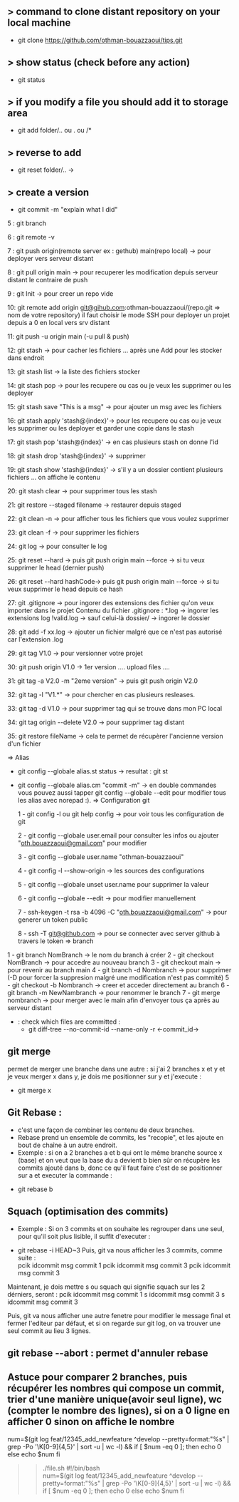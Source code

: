 ## > command to clone distant repository on your local machine
- git clone https://github.com/othman-bouazzaoui/tips.git

## > show status (check before any action)
- git status 

## > if you modify a file you should add it to storage area
- git add folder/.. ou . ou /*

## > reverse to add
- git reset folder/.. ->

## > create a version 
- git commit -m "explain what I did"

5 : git branch

6 : git remote -v

7 : git push origin(remote server ex : gethub) main(repo local)  -> pour deployer vers serveur distant

8 : git pull origin main -> pour recuperer les modification depuis serveur distant le contraire de push

9 : git Init -> pour creer un repo vide

10: git remote add origin git@gihub.com:othman-bouazzaoui/(repo.git => nom de votre repository) il faut choisir le mode SSH pour deployer un projet depuis a 0 en local vers srv distant

11: git push -u origin main (-u pull & push)

12: git stash -> pour cacher les fichiers ... après une Add pour les stocker dans endroit

13: git stash list -> la liste des fichiers stocker

14: git stash pop -> pour les recupere ou cas ou je veux les supprimer ou les deployer 

15: git stash save "This is a msg" -> pour ajouter un msg avec les fichiers 

16: git stash apply 'stash@{index}'-> pour les recupere ou cas ou je veux les supprimer ou les deployer et garder une copie dans le stash

17: git stash pop 'stash@{index}' -> en cas plusieurs stash on donne l'id

18: git stash drop 'stash@{index}' -> supprimer

19: git stash show 'stash@{index}' -> s'il y a un dossier contient plusieurs fichiers ... on affiche le contenu

20: git stash clear -> pour supprimer tous les stash 

21: git restore --staged filename -> restaurer depuis staged

22: git clean -n -> pour afficher tous les fichiers que vous voulez supprimer

23: git clean -f -> pour supprimer les fichiers

24: git log -> pour consulter le log

25: git reset --hard -> puis git push origin main --force  -> si tu veux supprimer le head (dernier push)

26: git reset --hard hashCode-> puis git push origin main --force  -> si tu veux supprimer le head depuis ce hash

27: git .gitignore -> pour ingorer des extensions des fichier qu'on veux importer dans le projet
Contenu du fichier .gitignore :
*.log -> ingorer les extensions log
!valid.log -> sauf celui-là
dossier/ -> ingorer le dossier

28: git add -f xx.log -> ajouter un fichier malgré que ce n'est pas autorisé car l'extension .log

29: git tag V1.0 -> pour versionner votre projet

30: git push origin V1.0 -> 1er version
.... upload files ....

31: git tag -a V2.0 -m "2eme version" -> puis git push origin V2.0

32: git tag -l "V1.*" -> pour chercher en cas plusieurs resleases.

33: git tag -d V1.0 ->  pour supprimer tag qui se trouve dans mon PC local

34: git tag origin --delete V2.0 -> pour supprimer tag distant

35: git restore fileName -> cela te permet de récupèrer l'ancienne version d'un fichier


=> Alias 
  - git config --globale alias.st status -> resultat : git st
  - git config --globale alias.cm "commit -m" -> en double commandes
vous pouvez aussi tapper git config --globale --edit pour modifier tous les alias avec norepad :).
=> Configuration git

	1 - git config -l ou git help config -> pour voir tous les configuration de git

	2 - git config --globale user.email pour consulter les infos ou ajouter "oth.bouazzaoui@gmail.com" pour modifier
	
	3 - git config --globale user.name "othman-bouazzaoui"

	4 - git config -l --show-origin -> les sources des configurations

	5 - git config --globale unset user.name pour supprimer la valeur

	6 - git config --globale --edit -> pour modifier manuellement

	7 - ssh-keygen -t rsa -b 4096 -C "oth.bouazzaoui@gmail.com" -> pour generer un token public

	8 - ssh -T git@github.com -> pour se connecter avec server github à travers le token
=> branch

  1 - git branch NomBranch -> le nom du branch à créer
  2 - git checkout NomBranch -> pour accedre au nouveau branch
  3 - git checkout main -> pour revenir au branch main
  4 - git branch -d Nombranch -> pour supprimer (-D pour forcer la suppresion malgré une modification n'est pas commité)
  5 - git checkout -b Nombranch -> creer et acceder directement au branch
  6 - git branch -m NewNambranch -> pour renommer le branch
  7 - git merge nombranch -> pour merger avec le main afin d'envoyer tous ça après au serveur distant

- : check which files are committed :
     - git diff-tree --no-commit-id --name-only -r <-commit_id->

## git merge
permet de merger une branche dans une autre :
si j'ai 2 branches x et y et je veux merger x dans y, je dois me positionner sur y et j'execute : 
- git merge x 

## Git Rebase : 
- c'est une façon de combiner les contenu de deux branches.
- Rebase prend un ensemble de commits, les "recopie", et les ajoute en bout de chaîne à un autre endroit.
- Exemple : si on a 2 branches a et b qui ont le même branche source x (base) et on veut que la base du a devient b bien sûr on récupère les commits ajouté dans b, donc ce qu'il faut faire c'est de se positionner sur a et executer la commande :
* git rebase b

## Squach (optimisation des commits)
- Exemple :
Si on 3 commits et on souhaite les regrouper dans une seul, pour qu'il soit plus lisible, il suffit d'executer :
* git rebase -i HEAD~3
Puis, git va nous afficher les 3 commits, comme suite :<br>
pcik idcommit msg commit 1
pcik idcommit msg commit 3
pcik idcommit msg commit 3

Maintenant, je dois mettre s ou squach qui signifie squach sur les 2 dérniers, seront :
pcik idcommit msg commit 1
s idcommit msg commit 3
s idcommit msg commit 3

Puis, git va nous afficher une autre fenetre pour modifier le message final et fermer l'editeur par défaut, et si on regarde sur git log, on va trouver une seul commit au lieu 3 lignes.

## git rebase --abort : permet d'annuler rebase

## Astuce pour comparer 2 branches, puis récupérer les nombres qui compose un commit, trier d'une manière unique(avoir seul ligne), wc (compter le nombre des lignes), si on a 0 ligne en afficher 0 sinon on affiche le nombre
num=$(git log feat/12345_add_newfeature ^develop --pretty=format:"%s" | grep -Po '\K[0-9]{4,5}' | sort -u | wc -l) && if [ $num -eq 0 ]; 
then echo 0
else echo $num
fi

>> ./file.sh
#!/bin/bash  
num=$(git log feat/12345_add_newfeature ^develop --pretty=format:"%s" | grep -Po '\K[0-9]{4,5}' | sort -u | wc -l) && if [ $num -eq 0 ]; 
then echo 0
else echo $num
fi
>>


